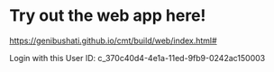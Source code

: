 # Try out the web app here!

https://genibushati.github.io/cmt/build/web/index.html#

Login with this User ID:
c_370c40d4-4e1a-11ed-9fb9-0242ac150003




